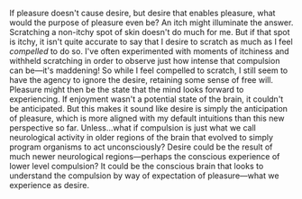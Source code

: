 If pleasure doesn't cause desire, but desire that enables pleasure, what would the purpose of pleasure even be? An itch might illuminate the answer. Scratching a non-itchy spot of skin doesn't do much for me. But if that spot is itchy, it isn't quite accurate to say that I desire to scratch as much as I feel *compelled* to do so. I've often experimented with moments of itchiness and withheld scratching in order to observe just how intense that compulsion can be—it's maddening! So while I feel compelled to scratch, I still seem to have the agency to ignore the desire, retaining some sense of free will. Pleasure might then be the state that the mind looks forward to experiencing. If enjoyment wasn't a potential state of the brain, it couldn't be anticipated. But this makes it sound like desire is simply the anticipation of pleasure, which is more aligned with my default intuitions than this new perspective so far. Unless...what if compulsion is just what we call neurological activity in older regions of the brain that evolved to simply program organisms to act unconsciously? Desire could be the result of much newer neurological regions—perhaps the conscious experience of lower level compulsion? It could be the conscious brain that looks to understand the compulsion by way of expectation of pleasure—what we experience as desire.